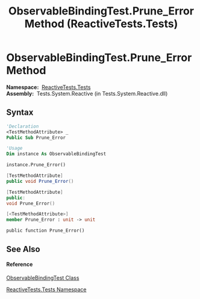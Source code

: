 ﻿---
title: ObservableBindingTest.Prune_Error Method  (ReactiveTests.Tests)
TOCTitle: Prune_Error Method
ms:assetid: M:ReactiveTests.Tests.ObservableBindingTest.Prune_Error
ms:mtpsurl: https://msdn.microsoft.com/en-us/library/reactivetests.tests.observablebindingtest.prune_error(v=VS.103)
ms:contentKeyID: 36619095
ms.date: 06/28/2011
mtps_version: v=VS.103
f1_keywords:
- ReactiveTests.Tests.ObservableBindingTest.Prune_Error
dev_langs:
- CSharp
- JScript
- VB
- FSharp
- c++
---

# ObservableBindingTest.Prune\_Error Method

**Namespace:**  [ReactiveTests.Tests](hh289046\(v=vs.103\).md)  
**Assembly:**  Tests.System.Reactive (in Tests.System.Reactive.dll)

## Syntax

``` vb
'Declaration
<TestMethodAttribute> _
Public Sub Prune_Error
```

``` vb
'Usage
Dim instance As ObservableBindingTest

instance.Prune_Error()
```

``` csharp
[TestMethodAttribute]
public void Prune_Error()
```

``` c++
[TestMethodAttribute]
public:
void Prune_Error()
```

``` fsharp
[<TestMethodAttribute>]
member Prune_Error : unit -> unit 
```

``` jscript
public function Prune_Error()
```

## See Also

#### Reference

[ObservableBindingTest Class](hh303616\(v=vs.103\).md)

[ReactiveTests.Tests Namespace](hh289046\(v=vs.103\).md)

